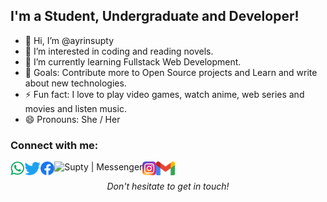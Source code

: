 ## I'm a Student, Undergraduate and Developer!

- 👋 Hi, I’m @ayrinsupty
- 👀 I’m interested in coding and reading novels.
- 🌱 I’m currently learning Fullstack Web Development.
- 🥅 Goals: Contribute more to Open Source projects and Learn and write about new technologies.
- ⚡ Fun fact: I love to play video games, watch anime, web series and movies and listen music.
- 😄 Pronouns: She / Her

### Connect with me:

[<img align="left" alt="Supty | Whatsapp" height="22px" src="./SocialLogo/WhatsApp.png" />][whatsapp]
[<img align="left" alt="Supty | Twitter" height="22px" src="./SocialLogo/Twitter.png" />][twitter]
[<img align="left" alt="Supty | Facebook" height="22px" src="./SocialLogo/Facebook.png" />][facebook]
[<img align="left" alt="Supty | Messenger" height="22px" src="./SocialLogo/Messenger.png" />][messenger]
[<img align="left" alt="Supty | Instagram" height="22px" src="./SocialLogo/Instagram.png" />][instagram]
[<img align="left" alt="Supty | Gmail" height="22px" src="./SocialLogo/Gmail.png" />][email]


<br />

<p align=center>
<em>Don't hesitate to get in touch!</em>
</p>


[email]: mailto:ayrinsupty@hotmail.com
[whatsapp]: https://wa.me/8801300813663
[twitter]: https://twitter.com/suptyahmed
[facebook]: https://www.facebook.com/zenxnezu
[messenger]: https://www.messenger.com/t/zenxnezu
[instagram]: https://www.instagram.com/abcdefghijklmno_qr___vwx_z

<!---
ayrinsupty/ayrinsupty is a ✨ special ✨ repository because its `README.md` (this file) appears on your GitHub profile.
You can click the Preview link to take a look at your changes.
--->
